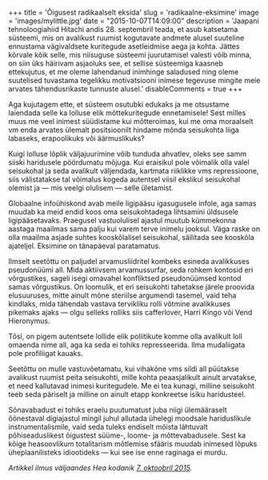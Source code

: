 +++
title = 'Õigusest radikaalselt eksida'
slug = 'radikaalne-eksimine'
image = 'images/mylittle.jpg'
date = "2015-10-07T14:09:00"
description = 'Jaapani tehnoloogiahiid Hitachi andis 28. septembril teada, et asub katsetama süsteemi, mis on avalikust ruumist kogutavate andmete alusel suuteline ennustama vägivaldsete kuritegude asetleidmise aega ja kohta. Jättes kõrvale kõik selle, mis niisuguse süsteemi juurutamisel valesti võib minna, on siin üks häirivam asjaoluks see, et sellise süsteemiga kaasneb ettekujutus, et me oleme lahendanud inimhinge saladused ning oleme suutelised tuvastama tegelikku motivatsiooni inimese tegevuse mingite meie arvates tähendusrikaste tunnuste alusel.'
disableComments = true
+++

Aga kujutagem ette, et süsteem osutubki edukaks ja me otsustame laiendada selle ka lolluse elik mõttekuritegude ennetamisele! Sest milles muus me veel inimest süüdistame kui mõtteroimas, kui me oma moraalselt vm enda arvates ülemalt positsioonilt hindame mõnda seisukohta liiga labaseks, erapoolikuks või äärmuslikuks?

Kuigi lolluse lõplik väljajuurimine võib tunduda ahvatlev, oleks see samm siiski haridusele pöördumatu mõjuga. Kui eraisikul pole võimalik olla valel seisukohal ja seda avalikult väljendada, kartmata riiklikke vms repressioone, siis välistatakse tal võimalus kogeda autentsel viisil ekslikul seisukohal olemist ja — mis veelgi olulisem — selle ületamist.

Globaalne infoühiskond avab meile ligipääsu igasugusele infole, aga samas muudab ka meid endid koos oma seisukohtadega lihtsamini üldsusele ligipääsetavaks. Praegusel vastuolulisel ajastul muutub kümmekonna aastaga maailmas sama palju kui varem terve inimelu jooksul. Väga raske on olla maailma asjade suhtes kooskõlalisel seisukohal, säilitada see kooskõla ajateljel. Eksimine on tänapäeval paratamatus.

Ilmselt seetõttu on paljudel arvamusliidritel kombeks esineda avalikkuses pseudonüümi all. Mida aktiivsem arvamussurfar, seda rohkem kontosid eri võrgustikes, sageli isegi omavahel konfliktsed pseudonüümsed kontod samas võrgustikus. On loomulik, et eri seisukohti tahetakse järele proovida elusuuruses, mitte ainult mõne steriilse argumendi tasemel, vaid teha kindlaks, mida tähendab vastava tervikliku rolli võtmine avalikkuses pikemaks ajaks — olgu selleks rolliks siis cafferlover, Harri Kingo või Vend Hieronymus.

Tõsi, on pigem autentsete lollide elik poliitikute komme olla avalikult loll omaenda nime all, aga ka seda ei tohiks represseerida. Ilma mudaliigata pole profiliigat kauaks.

Seetõttu on mulle vastuvõetamatu, kui vihakõne vms sildi all püütakse avalikust ruumist peita seisukohti, mille kohta peaasjalikult ainult arvatakse, et need kallutavad inimesi kuritegudele. Me ei tea kunagi, milline seisukoht teeb seda päriselt ja milline on ainult etapp konkreetse isiku haridusteel.

Sõnavabadust ei tohiks eraelu puutumatust juba niigi ülemääraselt õõnestaval digiajastul mingil juhul allutada ühelegi moodsale hariduslikule instrumentalismile, vaid seda tuleks endiselt mõista lähtuvalt põhiseaduslikest õigustest süüme-, loome- ja mõttevabadusele. Sest ka kõige heasoovlikum totalitarism mõtlemise sfääris muudab inimesed lõpuks üheplaanilisteks idiootideks — kui see ise enne raginaga ei murdu.

_Artikkel ilmus väljaandes Hea kodanik [7. oktoobril 2015](https://heakodanik.ee/uudised/poolt-ja-vastu-kas-radikaalsed-arvamused-on-oigustatud-voi-tuleb-neid-piirata/)._
